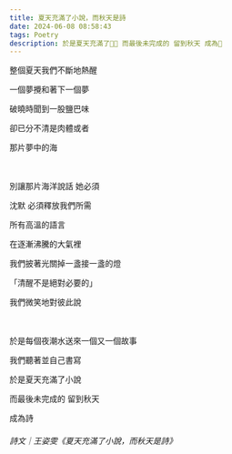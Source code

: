 ```yaml
---
title: 夏天充滿了小說，而秋天是詩
date: 2024-06-08 08:58:43
tags: Poetry
description: 於是夏天充滿了🔲🔲 而最後未完成的 留到秋天 成為🔲
---
```

整個夏天我們不斷地熱醒

一個夢攪和著下一個夢

破曉時聞到一股鹽巴味

卻已分不清是肉體或者

那片夢中的海

　

別讓那片海洋說話   她必須

沈默 必須釋放我們所需

所有高溫的語言

在逐漸沸騰的大氣裡

我們披著光關掉一盞接一盞的燈

「清醒不是絕對必要的」

我們微笑地對彼此說

　

於是每個夜潮水送來一個又一個故事

我們聽著並自己書寫

於是夏天充滿了小說

而最後未完成的   留到秋天

成為詩

###### 詩文｜王姿雯《夏天充滿了小說，而秋天是詩》